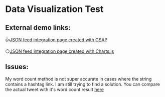 # Data Visualization Test

## External demo links:
:+1:[JSON feed integration page created with GSAP](http://lenasalbum.com/mtest/charts_gsap.html0)

:smirk:[JSON feed integration page created with Charts.js](http://lenasalbum.com/mtest/chartsJson.html)

## Issues:
My word count method is not super accurate in cases where the string contains a hashtag link. I am still trying to find a solution. You can compare the actual tweet with it's word count result [here](http://lenasalbum.com/mtest/charts_gsap_testingfile.html)
